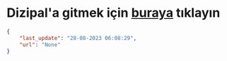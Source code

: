 # Dizipal'a gitmek için [buraya](None) tıklayın
    
```json
{
    "last_update": "28-08-2023 06:08:29",
    "url": "None"
}
```